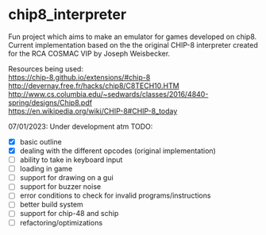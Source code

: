 # chip8_interpreter
Fun project which aims to make an emulator for games developed on chip8. 
Current implementation based on the the original CHIP-8 interpreter created for the RCA COSMAC VIP by Joseph Weisbecker.

Resources being used:  
https://chip-8.github.io/extensions/#chip-8
http://devernay.free.fr/hacks/chip8/C8TECH10.HTM   
http://www.cs.columbia.edu/~sedwards/classes/2016/4840-spring/designs/Chip8.pdf  
https://en.wikipedia.org/wiki/CHIP-8#CHIP-8_today

07/01/2023:
Under development atm
TODO:  
- [x] basic outline
- [x] dealing with the different opcodes (original implementation)
- [ ] ability to take in keyboard input
- [ ] loading in game
- [ ] support for drawing on a gui
- [ ] support for buzzer noise
- [ ] error conditions to check for invalid programs/instructions
- [ ] better build system
- [ ] support for chip-48 and schip
- [ ] refactoring/optimizations
